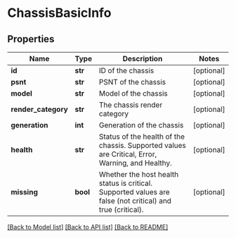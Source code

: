 # ChassisBasicInfo

## Properties
Name | Type | Description | Notes
------------ | ------------- | ------------- | -------------
**id** | **str** | ID of the chassis | [optional] 
**psnt** | **str** | PSNT of the chassis | [optional] 
**model** | **str** | Model of the chassis | [optional] 
**render_category** | **str** | The chassis render category | [optional] 
**generation** | **int** | Generation of the chassis | [optional] 
**health** | **str** | Status of the health of the chassis. Supported values are Critical, Error, Warning, and Healthy. | [optional] 
**missing** | **bool** | Whether the host health status is critical. Supported values are false (not critical) and true (critical). | [optional] 

[[Back to Model list]](../README.md#documentation-for-models) [[Back to API list]](../README.md#documentation-for-api-endpoints) [[Back to README]](../README.md)

